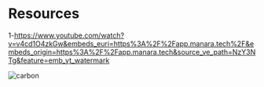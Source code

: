 # Resources 
1-https://www.youtube.com/watch?v=v4cd1O4zkGw&embeds_euri=https%3A%2F%2Fapp.manara.tech%2F&embeds_origin=https%3A%2F%2Fapp.manara.tech&source_ve_path=NzY3NTg&feature=emb_yt_watermark

![carbon](https://user-images.githubusercontent.com/113154901/236107576-79bae02d-7b21-465f-946d-e2b509cf0729.png)

